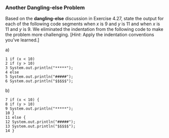 ### Another Dangling-else Problem

Based on the **dangling-else** discussion in Exercise 4.27,
state the output for each of the following code segments when _x_ is 9 and _y_ is 11 and when _x_ is 11
and _y_ is 9. We eliminated the indentation from the following code to make the problem more challenging.
[_Hint_: Apply the indentation conventions you’ve learned.]

a)

    1 if (x < 10)
    2 if (y > 10)
    3 System.out.println("*****");
    4 else
    5 System.out.println("#####");
    6 System.out.println("$$$$$");

b)

    7 if (x < 10) {
    8 if (y > 10)
    9 System.out.println("*****");
    10 }
    11 else {
    12 System.out.println("#####");
    13 System.out.println("$$$$$");
    14 }


